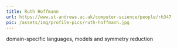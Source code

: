 ```yaml
---
title: Ruth Hoffmann
url: https://www.st-andrews.ac.uk/computer-science/people/rh347
pic: /assets/img/profile-pics/ruth-hoffmann.jpg
---
```

domain-specific languages, models and symmetry reduction
